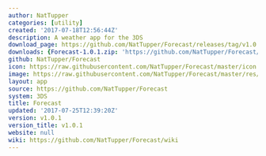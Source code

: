 ```yaml
---
author: NatTupper
categories: [utility]
created: '2017-07-18T12:56:44Z'
description: A weather app for the 3DS
download_page: https://github.com/NatTupper/Forecast/releases/tag/v1.0.1
downloads: {Forecast-1.0.1.zip: 'https://github.com/NatTupper/Forecast/releases/download/v1.0.1/Forecast-1.0.1.zip'}
github: NatTupper/Forecast
icon: https://raw.githubusercontent.com/NatTupper/Forecast/master/icon.png
image: https://raw.githubusercontent.com/NatTupper/Forecast/master/res/banner%20icon.png
layout: app
source: https://github.com/NatTupper/Forecast
system: 3DS
title: Forecast
updated: '2017-07-25T12:39:20Z'
version: v1.0.1
version_title: v1.0.1
website: null
wiki: https://github.com/NatTupper/Forecast/wiki
---
```

